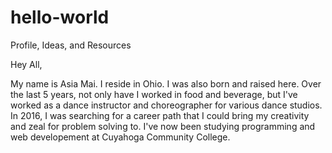 # hello-world
Profile, Ideas, and Resources


Hey All, 

My name is Asia Mai. I reside in Ohio. I was also born and raised here. Over the last 5 years, not only have I worked in food and beverage, but I've worked as a dance instructor and choreographer for various dance studios.  In 2016, I was searching for a career path that I could bring my creativity and zeal for problem solving to. I've now been studying programming and web developement at Cuyahoga Community College. 
